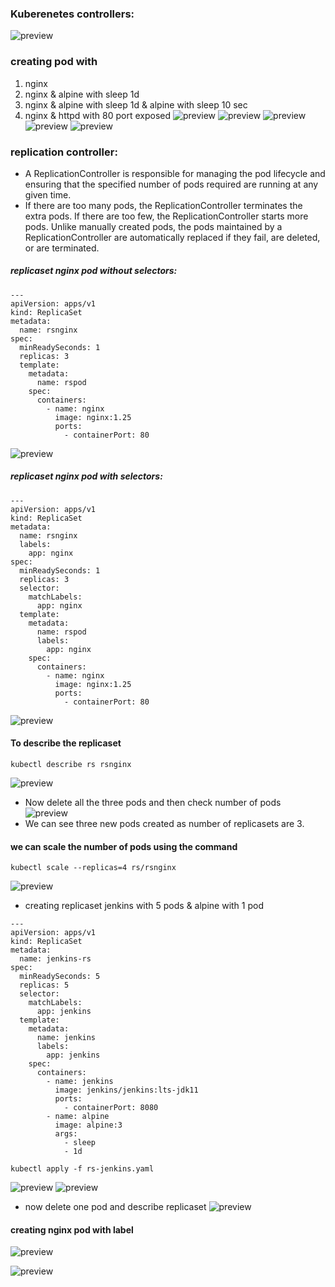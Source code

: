 ### Kuberenetes controllers:
![preview](./Images/k8scontrollers.png)
### creating pod with
1. nginx
2. nginx & alpine with sleep 1d
3. nginx & alpine with sleep 1d & alpine with sleep 10 sec
4. nginx & httpd with 80 port exposed
![preview](./Images/k8s13.png)
![preview](./Images/k8s14.png)
![preview](./Images/k8s15.png)
![preview](./Images/k8s16.png)
![preview](./Images/k8s17.png)
### replication controller:
* A ReplicationController is responsible for managing the pod lifecycle and ensuring that the specified number of pods required are running at any given time. 
* If there are too many pods, the ReplicationController terminates the extra pods. If there are too few, the ReplicationController starts more pods. Unlike manually created pods, the pods maintained by a ReplicationController are automatically replaced if they fail, are deleted, or are terminated.
##### replicaset nginx pod without selectors:
```
---
apiVersion: apps/v1
kind: ReplicaSet
metadata:
  name: rsnginx
spec:
  minReadySeconds: 1
  replicas: 3
  template:
    metadata:
      name: rspod
    spec:  
      containers:
        - name: nginx
          image: nginx:1.25
          ports:
            - containerPort: 80
```            
![preview](./Images/k8s18.png)
##### replicaset nginx pod with selectors:
```
---
apiVersion: apps/v1
kind: ReplicaSet
metadata:
  name: rsnginx
  labels:
    app: nginx
spec:
  minReadySeconds: 1
  replicas: 3
  selector:
    matchLabels:
      app: nginx
  template:
    metadata:
      name: rspod
      labels:
        app: nginx
    spec:  
      containers:
        - name: nginx
          image: nginx:1.25
          ports:
            - containerPort: 80
```
![preview](./Images/k8s21.png)
#### To describe the replicaset
```
kubectl describe rs rsnginx
```
![preview](./Images/k8s22.png)
* Now delete all the three pods and then check number of pods
![preview](./Images/k8s23.png)
* We can see three new pods created as number of replicasets are 3.
#### we can scale the number of pods using the command
```
kubectl scale --replicas=4 rs/rsnginx
```  
![preview](./Images/k8s24.png)
* creating replicaset jenkins with 5 pods & alpine with 1 pod
```
---
apiVersion: apps/v1
kind: ReplicaSet
metadata:
  name: jenkins-rs
spec:
  minReadySeconds: 5
  replicas: 5
  selector:
    matchLabels:
      app: jenkins
  template:
    metadata:
      name: jenkins
      labels:
        app: jenkins
    spec:
      containers:
        - name: jenkins
          image: jenkins/jenkins:lts-jdk11
          ports:
            - containerPort: 8080
        - name: alpine
          image: alpine:3
          args:
            - sleep
            - 1d
```
```
kubectl apply -f rs-jenkins.yaml
```
![preview](./Images/k8s26.png)
![preview](./Images/k8s27.png)
* now delete one pod and describe replicaset
![preview](./Images/k8s28.png)

#### creating nginx pod with label
![preview](./Images/k8s29.png)

![preview](./Images/k8s30.png)
